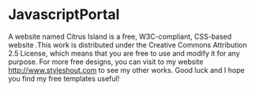 # JavascriptPortal
A website named Citrus Island is a free, W3C-compliant, CSS-based website .This work is distributed under the Creative Commons Attribution 2.5 License, which means that you are free to use and modify it for any purpose.
    For more free designs, you can visit to my website  http://www.styleshout.com  to see my other works.
  Good luck and I hope you find my free templates useful!
